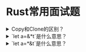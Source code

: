 # Rust常用面试题

<details>

  <summary>Copy和Clone的区别？</summary>
  要实现Copy,必须先实现Clone
  
  Copy表示这个struct可以以类似与memcpy的方式Clone
  
  一个自定义struct,必须所有元素都是Copy,整个struct才能copy
</details>
<details>
  <summary> `let a=&*t`是什么意思？</summary>
  `&*t` 表示对t解引用。 相当于 `t.deref()`
  `a`的类型和`t`不同
</details>  

<details>
   <summary>`let a=*&t`是什么意思？</summary>
   `*&t` 表示先取引用，再Copy一份。`t`必须是Copy的
   `a`的类型和`t`相同
</details>


